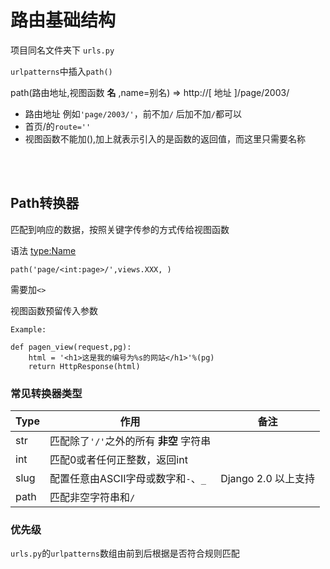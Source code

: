 <!-- 
@Author : Eric Zhang
@CreateDate : 2021-6-18
@Editor : Visual Studio Code
 -->
 # 路由基础结构
项目同名文件夹下 ```urls.py```

```urlpatterns```中插入```path()```

path(路由地址,视图函数 __名__ ,name=别名) => http://[ 地址 ]/page/2003/
- 路由地址 例如```'page/2003/'```，前不加```/```  后加不加```/```都可以
- 首页/的```route=''```
- 视图函数不能加(),加上就表示引入的是函数的返回值，而这里只需要名称

<br><br>

## Path转换器
匹配到响应的数据，按照关键字传参的方式传给视图函数

语法 <type:Name>
```PY
path('page/<int:page>/',views.XXX, )
```
需要加```<>```

视图函数预留传入参数
```PY
Example:

def pagen_view(request,pg):
    html = '<h1>这是我的编号为%s的网站</h1>'%(pg)
    return HttpResponse(html)
```

### 常见转换器类型
| Type | 作用 |备注|
|---|---|---| 
| str | 匹配除了```'/'```之外的所有 __非空__ 字符串 ||
|int|匹配0或者任何正整数，返回int||
|slug|配置任意由ASCII字母或数字和`-`、`_`|Django 2.0 以上支持|
|path|匹配非空字符串和`/`||

### 优先级
```urls.py```的```urlpatterns```数组由前到后根据是否符合规则匹配





